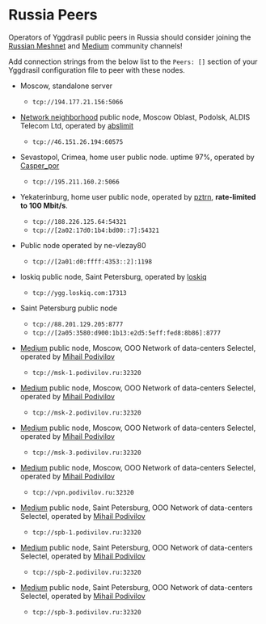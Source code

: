 # Russia Peers

Operators of Yggdrasil public peers in Russia should consider joining the [Russian Meshnet](https://github.com/russian-meshnet/meshnet-chat-agenda/blob/master/README.md#чаты-и-мосты-в-разных-сетях) and [Medium](https://t.me/nic_medium) community channels!

Add connection strings from the below list to the `Peers: []` section of your Yggdrasil configuration file to peer with these nodes.  

* Moscow, standalone server
  * `tcp://194.177.21.156:5066`
  
* [Network neighborhood](https://netwhood.online/) public node,  Moscow Oblast, Podolsk, ALDIS Telecom Ltd, operated by [abslimit](http://netwhood.online/feedback/)
  * `tcp://46.151.26.194:60575`
  
* Sevastopol, Crimea, home user public node. uptime 97%, operated by [Casper_por](https://vk.com/casper_por)
  *  `tcp://195.211.160.2:5066`

* Yekaterinburg, home user public node, operated by [pztrn](https://pztrn.name), **rate-limited to 100 Mbit/s**.
  * `tcp://188.226.125.64:54321`
  * `tcp://[2a02:17d0:1b4:bd00::7]:54321`

* Public node operated by ne-vlezay80
  * `tcp://[2a01:d0:ffff:4353::2]:1198`

* loskiq public node, Saint Petersburg, operated by [loskiq](https://loskiq.com)
  * `tcp://ygg.loskiq.com:17313`
  
* Saint Petersburg public node
  * `tcp://88.201.129.205:8777`
  * `tcp://[2a05:3580:d900:1b13:e2d5:5eff:fed8:8b86]:8777`
  
* [Medium](https://github.com/medium-network) public node, Moscow, OOO Network of data-centers Selectel, operated by [Mihail Podivilov](https://github.com/podivilov)
  * `tcp://msk-1.podivilov.ru:32320`
  
* [Medium](https://github.com/medium-network) public node, Moscow, OOO Network of data-centers Selectel, operated by [Mihail Podivilov](https://github.com/podivilov)
  * `tcp://msk-2.podivilov.ru:32320`
  
* [Medium](https://github.com/medium-network) public node, Moscow, OOO Network of data-centers Selectel, operated by [Mihail Podivilov](https://github.com/podivilov)
  * `tcp://msk-3.podivilov.ru:32320`

* [Medium](https://github.com/medium-network) public node, Moscow, OOO Network of data-centers Selectel, operated by [Mihail Podivilov](https://github.com/podivilov)
  * `tcp://vpn.podivilov.ru:32320`

* [Medium](https://github.com/medium-network) public node, Saint Petersburg, OOO Network of data-centers Selectel, operated by [Mihail Podivilov](https://github.com/podivilov)
  * `tcp://spb-1.podivilov.ru:32320`

* [Medium](https://github.com/medium-network) public node, Saint Petersburg, OOO Network of data-centers Selectel, operated by [Mihail Podivilov](https://github.com/podivilov)
  * `tcp://spb-2.podivilov.ru:32320`

* [Medium](https://github.com/medium-network) public node, Saint Petersburg, OOO Network of data-centers Selectel, operated by [Mihail Podivilov](https://github.com/podivilov)
  * `tcp://spb-3.podivilov.ru:32320`
